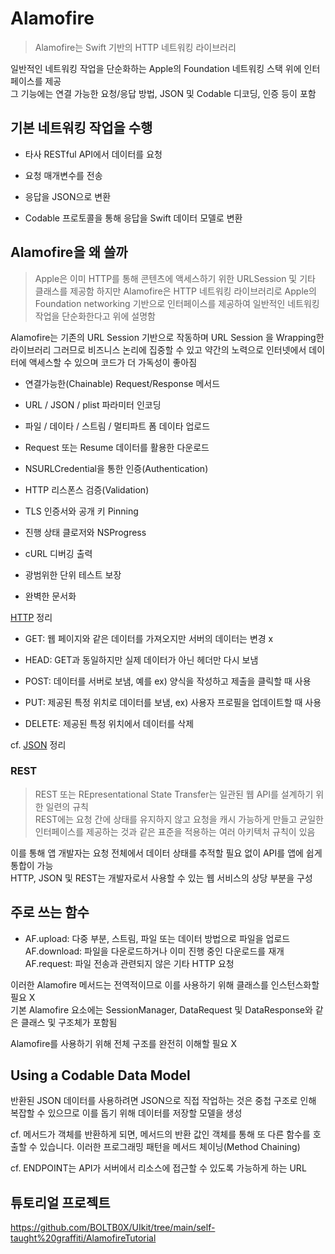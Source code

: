 # Alamofire

> Alamofire는 Swift 기반의 HTTP 네트워킹 라이브러리
> <br/>

일반적인 네트워킹 작업을 단순화하는 Apple의 Foundation 네트워킹 스택 위에 인터페이스를 제공
<br/>
그 기능에는 연결 가능한 요청/응답 방법, JSON 및 Codable 디코딩, 인증 등이 포함
<br/>

## 기본 네트워킹 작업을 수행

- 타사 RESTful API에서 데이터를 요청
  <br/>

- 요청 매개변수를 전송
  <br/>

- 응답을 JSON으로 변환
  <br/>

- Codable 프로토콜을 통해 응답을 Swift 데이터 모델로 변환
  <br/>

## Alamofire을 왜 쓸까

> Apple은 이미 HTTP를 통해 콘텐츠에 액세스하기 위한 URLSession 및 기타 클래스를 제공함 하지만 Alamofire은 HTTP 네트워킹 라이브러리로 Apple의 Foundation networking 기반으로 인터페이스를 제공하여 일반적인 네트워킹 작업을 단순화한다고 위에 설명함
> <br/>

Alamofire는 기존의 URL Session 기반으로 작동하며 URL Session 을 Wrapping한 라이브러리 그러므로 비즈니스 논리에 집중할 수 있고 약간의 노력으로 인터넷에서 데이터에 액세스할 수 있으며 코드가 더 가독성이 좋아짐
<br/>

- 연결가능한(Chainable) Request/Response 메서드
  <br/>

- URL / JSON / plist 파라미터 인코딩
  <br/>

- 파일 / 데이타 / 스트림 / 멀티파트 폼 데이타 업로드
  <br/>

- Request 또는 Resume 데이터를 활용한 다운로드
  <br/>

- NSURLCredential을 통한 인증(Authentication)
  <br/>

- HTTP 리스폰스 검증(Validation)
  <br/>
- TLS 인증서와 공개 키 Pinning
  <br/>

- 진행 상태 클로저와 NSProgress
  <br/>

- cURL 디버깅 출력
  <br/>

- 광범위한 단위 테스트 보장
  <br/>

- 완벽한 문서화
  <br/>

[HTTP](https://github.com/BOLTB0X/UIkit/blob/main/Study/alamofire/HTTP.md) 정리
<br/>

- GET: 웹 페이지와 같은 데이터를 가져오지만 서버의 데이터는 변경 x
  <br/>

- HEAD: GET과 동일하지만 실제 데이터가 아닌 헤더만 다시 보냄
  <br/>

- POST: 데이터를 서버로 보냄, 예를 ex) 양식을 작성하고 제출을 클릭할 때 사용
  <br/>

- PUT: 제공된 특정 위치로 데이터를 보냄, ex) 사용자 프로필을 업데이트할 때 사용
  <br/>

- DELETE: 제공된 특정 위치에서 데이터를 삭제
  <br/>

cf. [JSON](https://github.com/BOLTB0X/UIkit/blob/main/Study/alamofire/JSON.md) 정리

### REST

> REST 또는 REpresentational State Transfer는 일관된 웹 API를 설계하기 위한 일련의 규칙
> <br/>
> REST에는 요청 간에 상태를 유지하지 않고 요청을 캐시 가능하게 만들고 균일한 인터페이스를 제공하는 것과 같은 표준을 적용하는 여러 아키텍처 규칙이 있음
> <br/>

이를 통해 앱 개발자는 요청 전체에서 데이터 상태를 추적할 필요 없이 API를 앱에 쉽게 통합이 가능
<br/>
HTTP, JSON 및 REST는 개발자로서 사용할 수 있는 웹 서비스의 상당 부분을 구성
<br/>

## 주로 쓰는 함수

- AF.upload: 다중 부분, 스트림, 파일 또는 데이터 방법으로 파일을 업로드
  <br/>
  AF.download: 파일을 다운로드하거나 이미 진행 중인 다운로드를 재개
  <br/>
  AF.request: 파일 전송과 관련되지 않은 기타 HTTP 요청
  <br/>

이러한 Alamofire 메서드는 전역적이므로 이를 사용하기 위해 클래스를 인스턴스화할 필요 X
<br/>
기본 Alamofire 요소에는 SessionManager, DataRequest 및 DataResponse와 같은 클래스 및 구조체가 포함됨
<br/>

Alamofire를 사용하기 위해 전체 구조를 완전히 이해할 필요 X
<br/>

## Using a Codable Data Model

반환된 JSON 데이터를 사용하려면 JSON으로 직접 작업하는 것은 중첩 구조로 인해 복잡할 수 있으므로 이를 돕기 위해 데이터를 저장할 모델을 생성
<br>

cf. 메서드가 객체를 반환하게 되면, 메서드의 반환 값인 객체를 통해 또 다른 함수를 호출할 수 있습니다. 이러한 프로그래밍 패턴을 메서드 체이닝(Method Chaining)
<br/>

cf. ENDPOINT는 API가 서버에서 리소스에 접근할 수 있도록 가능하게 하는 URL
<br/>

## 튜토리얼 프로젝트

https://github.com/BOLTB0X/UIkit/tree/main/self-taught%20graffiti/AlamofireTutorial
